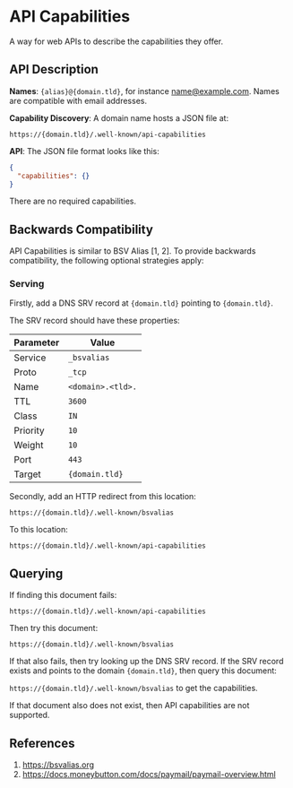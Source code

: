 # API Capabilities

A way for web APIs to describe the capabilities they offer.

## API Description

**Names**: ```{alias}@{domain.tld}```, for instance name@example.com. Names are
compatible with email addresses.

**Capability Discovery**: A domain name hosts a JSON file at:

```https://{domain.tld}/.well-known/api-capabilities```

**API**: The JSON file format looks like this:

```json
{
  "capabilities": {}
}
```

There are no required capabilities.

## Backwards Compatibility

API Capabilities is similar to BSV Alias [1, 2]. To provide backwards
compatibility, the following optional strategies apply:

### Serving

Firstly, add a DNS SRV record at ```{domain.tld}``` pointing to
```{domain.tld}```.

The SRV record should have these properties:

| Parameter | Value                       |
|-----------|-----------------------------|
| Service   | `_bsvalias`                 |
| Proto     | `_tcp`                      |
| Name      | `<domain>.<tld>.`           |
| TTL       | `3600`                      |
| Class     | `IN`                        |
| Priority  | `10`                        |
| Weight    | `10`                        |
| Port      | `443`                       |
| Target    | `{domain.tld}`              |

Secondly, add an HTTP redirect from this location:

```https://{domain.tld}/.well-known/bsvalias```

To this location:

```https://{domain.tld}/.well-known/api-capabilities```

## Querying

If finding this document fails:

```https://{domain.tld}/.well-known/api-capabilities```

Then try this document:

```https://{domain.tld}/.well-known/bsvalias```

If that also fails, then try looking up the DNS SRV record. If the SRV record
exists and points to the domain ```{domain.tld}```, then query this document:

```https://{domain.tld}/.well-known/bsvalias``` to get the capabilities.

If that document also does not exist, then API capabilities are not supported.

## References

1. https://bsvalias.org
2. https://docs.moneybutton.com/docs/paymail/paymail-overview.html
